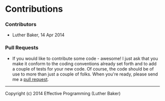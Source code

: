 # Contributions

### Contributors

* Luther Baker, 14 Apr 2014

### Pull Requests

* If you would like to contribute some code - awesome! I just ask that you make it conform to the
coding conventions already set forth and to add a couple of tests for your new code. Of course,
the code should be of use to more than just a couple of folks. When you're ready, please send me
a [pull request](https://help.github.com/articles/creating-a-pull-request).

---
Copyright (c) 2014 Effective Programming (Luther Baker)

